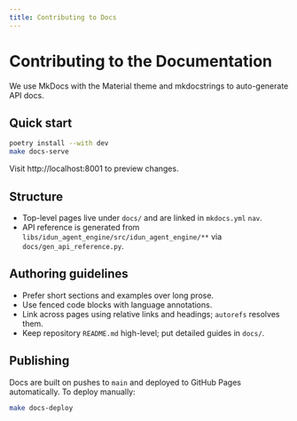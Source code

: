 ```yaml
---
title: Contributing to Docs
---
```


# Contributing to the Documentation

We use MkDocs with the Material theme and mkdocstrings to auto-generate API docs.

## Quick start

```bash
poetry install --with dev
make docs-serve
```

Visit http://localhost:8001 to preview changes.

## Structure

- Top-level pages live under `docs/` and are linked in `mkdocs.yml` `nav`.
- API reference is generated from `libs/idun_agent_engine/src/idun_agent_engine/**` via `docs/gen_api_reference.py`.

## Authoring guidelines

- Prefer short sections and examples over long prose.
- Use fenced code blocks with language annotations.
- Link across pages using relative links and headings; `autorefs` resolves them.
- Keep repository `README.md` high-level; put detailed guides in `docs/`.

## Publishing

Docs are built on pushes to `main` and deployed to GitHub Pages automatically. To deploy manually:

```bash
make docs-deploy
```
